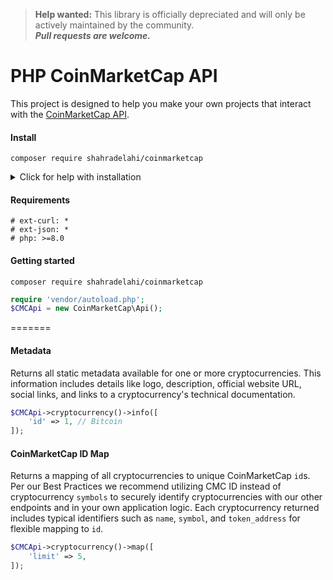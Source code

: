 > **Help wanted:** This library is officially depreciated and will only be actively maintained by the community. <br/> ***Pull requests are welcome.***

# PHP CoinMarketCap API

This project is designed to help you make your own projects that interact with the [CoinMarketCap API](https://coinmarketcap.com/api/documentation/v1).

#### Install

```
composer require shahradelahi/coinmarketcap
```
<details>
 <summary>Click for help with installation</summary>

## Install Composer
If the above step didn't work, install composer and try again.
#### Debian / Ubuntu
```
sudo apt-get install curl php-curl
curl -s http://getcomposer.org/installer | php
php composer.phar install
```
Composer not found? Use this command instead:
```
php composer.phar require "shahradelahi/coinmarketcap"
```

#### Windows:
[Download installer for Windows](https://github.com/jaggedsoft/php-binance-api/#installing-on-windows)

</details>


#### Requirements
```
# ext-curl: *
# ext-json: *
# php: >=8.0
```


#### Getting started
`composer require shahradelahi/coinmarketcap`
```php
require 'vendor/autoload.php';
$CMCApi = new CoinMarketCap\Api();
```
=======

#### Metadata
Returns all static metadata available for one or more cryptocurrencies. This information includes details like logo, description, official website URL, social links, and links to a cryptocurrency's technical documentation.
```php
$CMCApi->cryptocurrency()->info([
    'id' => 1, // Bitcoin
]);
```

#### CoinMarketCap ID Map
Returns a mapping of all cryptocurrencies to unique CoinMarketCap `id`s. Per our Best Practices we recommend utilizing CMC ID instead of cryptocurrency `symbols` to securely identify cryptocurrencies with our other endpoints and in your own application logic. Each cryptocurrency returned includes typical identifiers such as `name`, `symbol`, and `token_address` for flexible mapping to `id`.

```php
$CMCApi->cryptocurrency()->map([
    'limit' => 5,
]);
```